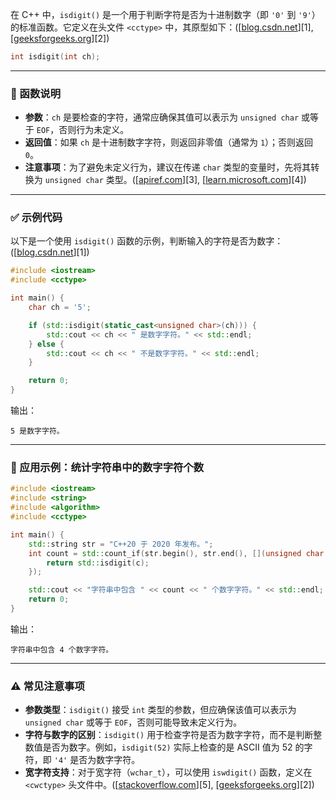 在 C++ 中，`isdigit()` 是一个用于判断字符是否为十进制数字（即 `'0'` 到 `'9'`）的标准函数。它定义在头文件 `<cctype>` 中，其原型如下：([[blog.csdn.net](https://blog.csdn.net/Guo___Liang/article/details/121981604?utm_source=chatgpt.com)][1], [[geeksforgeeks.org](https://www.geeksforgeeks.org/isdigit-in-cpp/?utm_source=chatgpt.com)][2])

```cpp
int isdigit(int ch);
```



---

### 🧠 函数说明

* **参数**：`ch` 是要检查的字符，通常应确保其值可以表示为 `unsigned char` 或等于 `EOF`，否则行为未定义。
* **返回值**：如果 `ch` 是十进制数字字符，则返回非零值（通常为 `1`）；否则返回 `0`。
* **注意事项**：为了避免未定义行为，建议在传递 `char` 类型的变量时，先将其转换为 `unsigned char` 类型。([[apiref.com](https://www.apiref.com/cpp-zh/cpp/string/byte/isdigit.html?utm_source=chatgpt.com)][3], [[learn.microsoft.com](https://learn.microsoft.com/zh-cn/cpp/c-runtime-library/reference/isdigit-iswdigit-isdigit-l-iswdigit-l?view=msvc-170&utm_source=chatgpt.com)][4])

---

### ✅ 示例代码

以下是一个使用 `isdigit()` 函数的示例，判断输入的字符是否为数字：([[blog.csdn.net](https://blog.csdn.net/Guo___Liang/article/details/121981604?utm_source=chatgpt.com)][1])

```cpp
#include <iostream>
#include <cctype>

int main() {
    char ch = '5';

    if (std::isdigit(static_cast<unsigned char>(ch))) {
        std::cout << ch << " 是数字字符。" << std::endl;
    } else {
        std::cout << ch << " 不是数字字符。" << std::endl;
    }

    return 0;
}
```



输出：

```
5 是数字字符。
```



---

### 🔄 应用示例：统计字符串中的数字字符个数

```cpp
#include <iostream>
#include <string>
#include <algorithm>
#include <cctype>

int main() {
    std::string str = "C++20 于 2020 年发布。";
    int count = std::count_if(str.begin(), str.end(), [](unsigned char c) {
        return std::isdigit(c);
    });

    std::cout << "字符串中包含 " << count << " 个数字字符。" << std::endl;
    return 0;
}
```



输出：

```
字符串中包含 4 个数字字符。
```



---

### ⚠️ 常见注意事项

* **参数类型**：`isdigit()` 接受 `int` 类型的参数，但应确保该值可以表示为 `unsigned char` 或等于 `EOF`，否则可能导致未定义行为。
* **字符与数字的区别**：`isdigit()` 用于检查字符是否为数字字符，而不是判断整数值是否为数字。例如，`isdigit(52)` 实际上检查的是 ASCII 值为 52 的字符，即 `'4'` 是否为数字字符。
* **宽字符支持**：对于宽字符（`wchar_t`），可以使用 `iswdigit()` 函数，定义在 `<cwctype>` 头文件中。([[stackoverflow.com](https://stackoverflow.com/questions/35391765/correct-way-of-using-isdigit-function-in-c?utm_source=chatgpt.com)][5], [[geeksforgeeks.org](https://www.geeksforgeeks.org/isdigit-in-cpp/?utm_source=chatgpt.com)][2])
